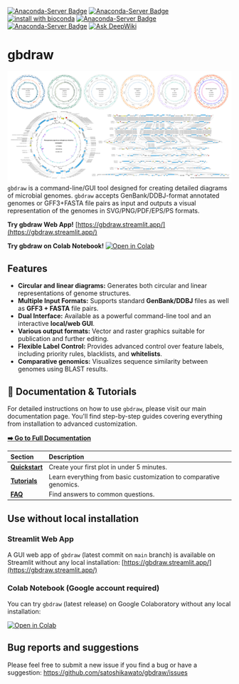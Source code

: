 [![Anaconda-Server Badge](https://anaconda.org/bioconda/gbdraw/badges/version.svg)](https://anaconda.org/bioconda/gbdraw)
[![Anaconda-Server Badge](https://anaconda.org/bioconda/gbdraw/badges/platforms.svg)](https://anaconda.org/bioconda/gbdraw)
[![install with bioconda](https://img.shields.io/badge/install%20with-bioconda-brightgreen.svg?style=flat)](http://bioconda.github.io/recipes/gbdraw/README.html)
[![Anaconda-Server Badge](https://anaconda.org/bioconda/gbdraw/badges/latest_release_date.svg)](https://anaconda.org/bioconda/gbdraw)
[![Anaconda-Server Badge](https://anaconda.org/bioconda/gbdraw/badges/license.svg)](https://anaconda.org/bioconda/gbdraw)
[![Ask DeepWiki](https://deepwiki.com/badge.svg)](https://deepwiki.com/satoshikawato/gbdraw)

# gbdraw
![gbdraw](https://github.com/satoshikawato/gbdraw/blob/main/examples/gbdraw_social_preview.png)
`gbdraw` is a command-line/GUI tool designed for creating detailed diagrams of microbial genomes. 
`gbdraw` accepts GenBank/DDBJ-format annotated genomes or GFF3+FASTA file pairs as input and outputs a visual representation of the genomes in SVG/PNG/PDF/EPS/PS formats.

**Try gbdraw Web App!** [https://gbdraw.streamlit.app/](https://gbdraw.streamlit.app/)

**Try gbdraw on Colab Notebook!** [![Open in Colab](https://colab.research.google.com/assets/colab-badge.svg)](https://colab.research.google.com/github/satoshikawato/gbdraw/blob/main/gbdraw_colab.ipynb)

## Features
- **Circular and linear diagrams:** Generates both circular and linear representations of genome structures.
- **Multiple Input Formats:** Supports standard **GenBank/DDBJ** files as well as **GFF3 + FASTA** file pairs.
- **Dual Interface:** Available as a powerful command-line tool and an interactive **local/web GUI**.
- **Various output formats:** Vector and raster graphics suitable for publication and further editing.
- **Flexible Label Control:** Provides advanced control over feature labels, including priority rules, blacklists, and **whitelists**.
- **Comparative genomics:** Visualizes sequence similarity between genomes using BLAST results.

## 📖 Documentation & Tutorials

For detailed instructions on how to use `gbdraw`, please visit our main documentation page. You'll find step-by-step guides covering everything from installation to advanced customization.

**[➡️ Go to Full Documentation](./docs/DOCS.md)**

| Section | Description |
| :--- | :--- |
| **[Quickstart](./docs/QUICKSTART.md)** | Create your first plot in under 5 minutes. |
| **[Tutorials](./docs/TUTORIALS/TUTORIALS.md)** | Learn everything from basic customization to comparative genomics. |
| **[FAQ](./docs/FAQ.md)** | Find answers to common questions. |

## Use without local installation
### Streamlit Web App
A GUI web app of `gbdraw` (latest commit on `main` branch) is available on Streamlit without any local installation:
[https://gbdraw.streamlit.app/](https://gbdraw.streamlit.app/)

### Colab Notebook (Google account required)
You can try `gbdraw` (latest release) on Google Colaboratory without any local installation:

[![Open in Colab](https://colab.research.google.com/assets/colab-badge.svg)](https://colab.research.google.com/github/satoshikawato/gbdraw/blob/main/gbdraw_colab.ipynb)




## Bug reports and suggestions
Please feel free to submit a new issue if you find a bug or have a suggestion:
https://github.com/satoshikawato/gbdraw/issues





